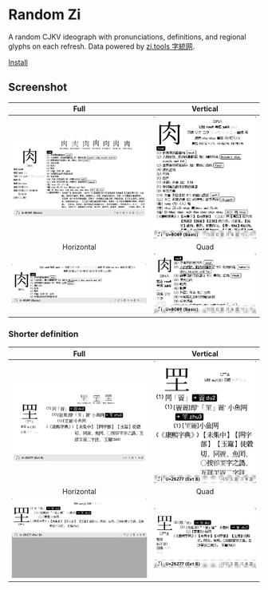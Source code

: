 # Random Zi

A random CJKV ideograph with pronunciations, definitions, and regional glyphs on each refresh. Data powered by [zi.tools 字統网](https://zi.tools).

[Install](https://usetrmnl.com/recipes/156095)

## Screenshot

| Full | Vertical |
| :---: | :---: |
| ![Screenshot](./images/f.png) | ![Screenshot](./images/v.png) |
| Horizontal | Quad |
| ![Screenshot](./images/h.png) | ![Screenshot](./images/q.png) |

### Shorter definition

| Full | Vertical |
| :---: | :---: |
| ![Screenshot](./images/alt-f.png) | ![Screenshot](./images/alt-v.png) |
| Horizontal | Quad |
| ![Screenshot](./images/alt-h.png) | ![Screenshot](./images/alt-q.png) |
